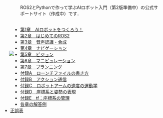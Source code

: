<img align="left" src="https://user-images.githubusercontent.com/6745835/182372813-df921abe-93af-4328-b58e-cd58d17e9506.jpg" hspace="20" vspace="150">
ROS2とPythonで作って学ぶAIロボット入門（第2版準備中）の公式サポートサイト（作成中）です．<br>  <br> 

- [第1章　AIロボットをつくろう！](https://github.com/AI-Robot-Book-Humble/chapter1)
- [第2章　はじめてのROS2](https://github.com/AI-Robot-Book-Humble/chapter2)
- [第3章　音声認識・合成](https://github.com/AI-Robot-Book-Humble/chapter3)
- [第4章　ナビゲーション](https://github.com/AI-Robot-Book-Humble/chapter4)
- [第5章　ビジョン](https://github.com/AI-Robot-Book-Humble/chapter5)
- [第6章　マニピュレーション](https://github.com/AI-Robot-Book-Humble/chapter6)
- [第7章　プランニング](https://github.com/AI-Robot-Book-Humble/chapter7)
- [付録A　ローンチファイルの書き方](https://github.com/AI-Robot-Book-Humble/appendixA)
- [付録B　アクション通信](https://github.com/AI-Robot-Book-Humble/appendixB)
- [付録C　ロボットアームの速度の運動学](https://github.com/AI-Robot-Book-Humble/appendixC)
- [付録D　座標系と姿勢の表現](https://github.com/AI-Robot-Book-Humble/appendixD)
- [付録E　tf：座標系の管理](https://github.com/AI-Robot-Book-Humble/appendixE)
- [各章の解答例](https://github.com/AI-Robot-Book-Humble/answers)
- [正誤表](https://github.com/AI-Robot-Book-Humble/errata)
